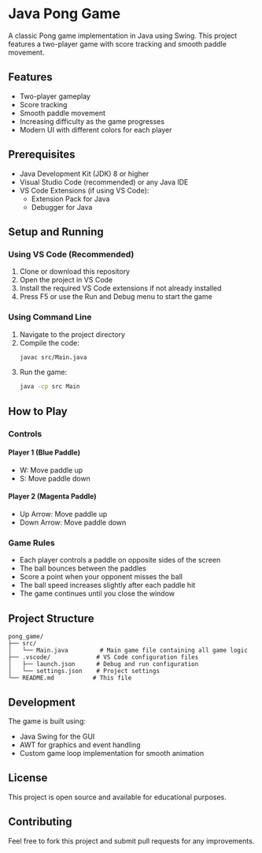 # Java Pong Game

A classic Pong game implementation in Java using Swing. This project features a two-player game with score tracking and smooth paddle movement.

## Features

- Two-player gameplay
- Score tracking
- Smooth paddle movement
- Increasing difficulty as the game progresses
- Modern UI with different colors for each player

## Prerequisites

- Java Development Kit (JDK) 8 or higher
- Visual Studio Code (recommended) or any Java IDE
- VS Code Extensions (if using VS Code):
  - Extension Pack for Java
  - Debugger for Java

## Setup and Running

### Using VS Code (Recommended)

1. Clone or download this repository
2. Open the project in VS Code
3. Install the required VS Code extensions if not already installed
4. Press F5 or use the Run and Debug menu to start the game

### Using Command Line

1. Navigate to the project directory
2. Compile the code:
   ```bash
   javac src/Main.java
   ```
3. Run the game:
   ```bash
   java -cp src Main
   ```

## How to Play

### Controls

#### Player 1 (Blue Paddle)
- W: Move paddle up
- S: Move paddle down

#### Player 2 (Magenta Paddle)
- Up Arrow: Move paddle up
- Down Arrow: Move paddle down

### Game Rules
- Each player controls a paddle on opposite sides of the screen
- The ball bounces between the paddles
- Score a point when your opponent misses the ball
- The ball speed increases slightly after each paddle hit
- The game continues until you close the window

## Project Structure

```
pong_game/
├── src/
│   └── Main.java         # Main game file containing all game logic
├── .vscode/             # VS Code configuration files
│   ├── launch.json      # Debug and run configuration
│   └── settings.json    # Project settings
└── README.md           # This file
```

## Development

The game is built using:
- Java Swing for the GUI
- AWT for graphics and event handling
- Custom game loop implementation for smooth animation

## License

This project is open source and available for educational purposes.

## Contributing

Feel free to fork this project and submit pull requests for any improvements. 